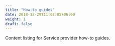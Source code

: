 ```yaml
---
title: "How-to guides"
date: 2018-12-29T11:02:05+06:00
weight: 1
draft: false
---
```


Content listing for Service provider how-to guides.
